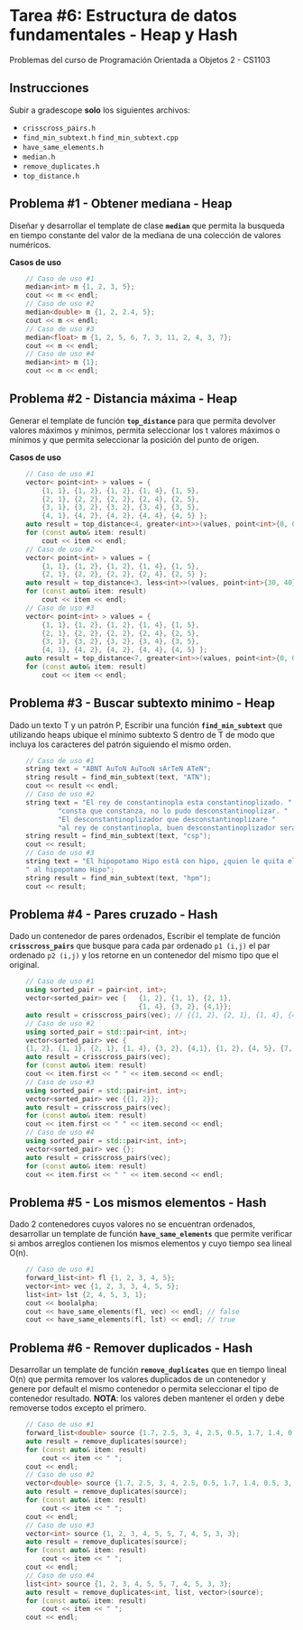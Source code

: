 # Tarea #6: Estructura de datos fundamentales - Heap y Hash

Problemas del curso de Programación Orientada a Objetos 2 - CS1103

## Instrucciones

Subir a gradescope **solo** los siguientes archivos:
- `crisscross_pairs.h`
- `find_min_subtext.h` `find_min_subtext.cpp`
- `have_same_elements.h`
- `median.h`
- `remove_duplicates.h`
- `top_distance.h`

## Problema #1 - Obtener mediana - Heap

Diseñar y desarrollar el template de clase **`median`** que permita la busqueda en tiempo constante del valor de la mediana de una colección de valores numéricos.

**Casos de uso**
```cpp
    // Caso de uso #1
    median<int> m {1, 2, 3, 5};
    cout << m << endl;
    // Caso de uso #2
    median<double> m {1, 2, 2.4, 5};
    cout << m << endl;
    // Caso de uso #3
    median<float> m {1, 2, 5, 6, 7, 3, 11, 2, 4, 3, 7};
    cout << m << endl;
    // Caso de uso #4
    median<int> m {1};
    cout << m << endl;
```
## Problema #2 - Distancia máxima - Heap

Generar el template de función **`top_distance`** para que permita devolver valores máximos y mínimos, permita seleccionar los  t valores máximos o mínimos y que permita seleccionar la posición del punto de origen.

**Casos de uso**
```cpp
    // Caso de uso #1
    vector< point<int> > values = {
        {1, 1}, {1, 2}, {1, 2}, {1, 4}, {1, 5},
        {2, 1}, {2, 2}, {2, 2}, {2, 4}, {2, 5},
        {3, 1}, {3, 2}, {3, 2}, {3, 4}, {3, 5},
        {4, 1}, {4, 2}, {4, 2}, {4, 4}, {4, 5} };
    auto result = top_distance<4, greater<int>>(values, point<int>{0, 0});
    for (const auto& item: result)
        cout << item << endl;
    // Caso de uso #2
    vector< point<int> > values = {
        {1, 1}, {1, 2}, {1, 2}, {1, 4}, {1, 5},
        {2, 1}, {2, 2}, {2, 2}, {2, 4}, {2, 5} };
    auto result = top_distance<3, less<int>>(values, point<int>{30, 40});
    for (const auto& item: result)
        cout << item << endl;
    // Caso de uso #3
    vector< point<int> > values = {
        {1, 1}, {1, 2}, {1, 2}, {1, 4}, {1, 5},
        {2, 1}, {2, 2}, {2, 2}, {2, 4}, {2, 5},
        {3, 1}, {3, 2}, {3, 2}, {3, 4}, {3, 5},
        {4, 1}, {4, 2}, {4, 2}, {4, 4}, {4, 5} };
    auto result = top_distance<7, greater<int>>(values, point<int>{0, 0});
    for (const auto& item: result)
        cout << item << endl;
```
## Problema #3 - Buscar subtexto minimo - Heap

Dado un texto T y un patrón P, Escribir una función **`find_min_subtext`** que utilizando heaps ubique el mínimo subtexto S dentro de T de modo que incluya los caracteres del patrón siguiendo el mismo orden.

```cpp
    // Caso de uso #1
    string text = "ABNT AuToN AuTooN sArTeN ATeN";
    string result = find_min_subtext(text, "ATN");
    cout << result << endl;
    // Caso de uso #2
    string text = "El rey de constantinopla esta constantinoplizado. " 
            "consta que constanza, no lo pudo desconstantinoplizar. "
            "El desconstantinoplizador que desconstantinoplizare "
            "al rey de constantinopla, buen desconstantinoplizador será.";
    string result = find_min_subtext(text, "csp");
    cout << result;
    // Caso de uso #3
    string text = "El hipopotamo Hipo está con hipo, ¿quien le quita el hipo"
    " al hipopotamo Hipo";
    string result = find_min_subtext(text, "hpm");
    cout << result;
```
## Problema #4 - Pares cruzado - Hash

Dado un contenedor de pares ordenados, Escribir el template de función **`crisscross_pairs`** que busque para cada par ordenado `p1 (i,j)` el par ordenado `p2 (i,j)` y los retorne en un contenedor del mismo tipo que el original.

```cpp
    // Caso de uso #1
    using sorted_pair = pair<int, int>;
    vector<sorted_pair> vec {	{1, 2}, {1, 1}, {2, 1},
                                {1, 4}, {3, 2}, {4,1}};
    auto result = crisscross_pairs(vec); // {{1, 2}, {2, 1}, {1, 4}, {4,1}}
    // Caso de uso #2
    using sorted_pair = std::pair<int, int>;
    vector<sorted_pair> vec {
    {1, 2}, {1, 1}, {2, 1}, {1, 4}, {3, 2}, {4,1}, {1, 2}, {4, 5}, {7, 1}, {7, 1}, {1, 7}};
    auto result = crisscross_pairs(vec);
    for (const auto& item: result)
    cout << item.first << " " << item.second << endl;
    // Caso de uso #3
    using sorted_pair = std::pair<int, int>;
    vector<sorted_pair> vec {{1, 2}};
    auto result = crisscross_pairs(vec);
    for (const auto& item: result)
    cout << item.first << " " << item.second << endl;
    // Caso de uso #4
    using sorted_pair = std::pair<int, int>;
    vector<sorted_pair> vec {};
    auto result = crisscross_pairs(vec);
    for (const auto& item: result)
    cout << item.first << " " << item.second << endl;
```
## Problema #5 - Los mismos elementos - Hash

Dado 2 contenedores cuyos valores no se encuentran ordenados, desarrollar un template de función **`have_same_elements`** que permite verificar si ambos arreglos contienen los mismos elementos y cuyo tiempo sea lineal O(n).

```cpp
    // Caso de uso #1
    forward_list<int> fl {1, 2, 3, 4, 5};
    vector<int> vec {1, 2, 3, 3, 4, 5, 5};
    list<int> lst {2, 4, 5, 3, 1};
    cout << boolalpha;
    cout << have_same_elements(fl, vec) << endl; // false
    cout << have_same_elements(fl, lst) << endl; // true
```
## Problema #6 - Remover duplicados - Hash

Desarrollar un template de función **`remove_duplicates`** que en tiempo lineal O(n) que permita remover los valores duplicados de un contenedor y genere por default el mismo contenedor o permita seleccionar el tipo de contenedor resultado. **NOTA**: los valores deben mantener el orden y debe removerse todos excepto el primero.

```cpp
    // Caso de uso #1
    forward_list<double> source {1.7, 2.5, 3, 4, 2.5, 0.5, 1.7, 1.4, 0.5, 3, 3};
    auto result = remove_duplicates(source);
    for (const auto& item: result)
        cout << item << " ";
    cout << endl;
    // Caso de uso #2
    vector<double> source {1.7, 2.5, 3, 4, 2.5, 0.5, 1.7, 1.4, 0.5, 3, 3};
    auto result = remove_duplicates(source);
    for (const auto& item: result)
        cout << item << " ";
    cout << endl;
    // Caso de uso #3
    vector<int> source {1, 2, 3, 4, 5, 5, 7, 4, 5, 3, 3};
    auto result = remove_duplicates(source);
    for (const auto& item: result)
        cout << item << " ";
    cout << endl;
    // Caso de uso #4
    list<int> source {1, 2, 3, 4, 5, 5, 7, 4, 5, 3, 3};
    auto result = remove_duplicates<int, list, vector>(source);
    for (const auto& item: result)
        cout << item << " ";
    cout << endl;
```
